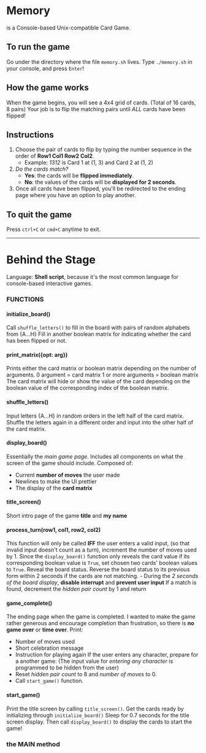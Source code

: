 # Memory
is a Console-based Unix-compatible Card Game.

## To run the game
Go under the directory where the file `memory.sh` lives.
Type `./memory.sh` in your console, and press `Enter`!

## How the game works
When the game begins, you will see a 4x4 grid of cards. (Total of 16 cards, 8 pairs)
Your job is to flip the matching pairs until *ALL* cards have been flipped!

## Instructions
1. Choose the pair of cards to flip by typing the number sequence in the order of **Row1 Col1 Row2 Col2**.
   - Example: *1312* is Card 1 at (1, 3) and Card 2 at (1, 2)
2. *Do the cards match?*
   - **Yes**: the cards will be **flipped immediately**.
   - **No**: the values of the cards will be **displayed for 2 seconds**.
3. Once all cards have been flipped, you'll be redirected to the ending page where you have an option to play another.

## To quit the game
Press `ctrl+C` or `cmd+C` anytime to exit.

_____________________________________________________________________________________________
# Behind the Stage
Language: **Shell script**, because it's the most common language for console-based interactive games.

### FUNCTIONS
#### initialize_board()
Call `shuffle_letters()` to fill in the board with pairs of random alphabets from {A...H}
Fill in another boolean matrix for indicating whether the card has been flipped or not.
#### print_matrix({opt: arg})
Prints either the card matrix or boolean matrix depending on the number of arguments.
0 argument = card matrix
1 or more arguments = boolean matrix
The card matrix will hide or show the value of the card depending on the boolean value of the corresponding index of the boolean matrix.

#### shuffle_letters()
Input letters {A...H} in random orders in the left half of the card matrix.
Shuffle the letters again in a different order and input into the other half of the card matrix.

#### display_board()
Essentially the *main game page*.
Includes all components on what the screen of the game should include.
Composed of:
   - Current **number of moves** the user made
   - Newlines to make the UI prettier
   - The display of the **card matrix**

#### title_screen()
Short intro page of the game **title** and **my name**

#### process_turn(row1, col1, row2, col2)
This function will only be called **IFF** the user enters a valid input, (so that invalid input doesn't count as a *turn*), increment the number of moves used by 1.
Since the `display_board()` function only reveals the card value if its corresponding boolean value is `True`, set chosen two cards' boolean values to `True`.
Reveal the board status.
Reverse the board status to its previous form within 2 seconds if the cards are not matching.
    - During the *2 seconds of the board display*, **disable interrupt** and **prevent user input**
If a match is found, decrement the *hidden pair count* by 1 and return

#### game_complete()
The ending page when the game is completed.
I wanted to make the game rather generous and encourage completion than frustration, so there is **no game over** or **time over**.
Print:
   - Number of moves used
   - Short celebration message
   - Instruction for playing again
If the user enters any character, prepare for a another game:
(The input value for *entering any character* is programmed to be hidden from the user)
   - Reset *hidden pair count* to 8 and *number of moves* to 0.
   - Call `start_game()` function.

#### start_game()
Print the title screen by calling `title_screen()`.
Get the cards ready by initializing through `initialize_board()`
Sleep for 0.7 seconds for the title screen display.
Then call `display_board()` to display the cards to start the game!

### the MAIN method


<!-- A brief explanation of your design choices and any data structures or algorithms that you implemented
Choice of tooling (language, libraries, test runner, etc.) and rationale behind those choices. -->
